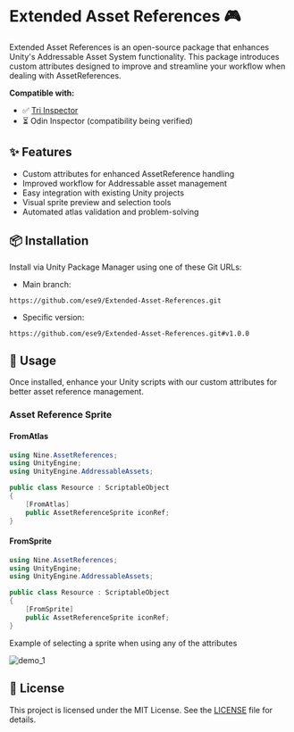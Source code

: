 # Extended Asset References 🎮

Extended Asset References is an open-source package that enhances Unity's Addressable Asset System functionality. This package introduces custom attributes designed to improve and streamline your workflow when dealing with AssetReferences.

**Compatible with:**
- ✅ [Tri Inspector](https://github.com/codewriter-packages/Tri-Inspector)
- ⏳ Odin Inspector (compatibility being verified)

## ✨ Features

- Custom attributes for enhanced AssetReference handling
- Improved workflow for Addressable asset management
- Easy integration with existing Unity projects
- Visual sprite preview and selection tools
- Automated atlas validation and problem-solving

## 📦 Installation

Install via Unity Package Manager using one of these Git URLs:

- Main branch:
```
https://github.com/ese9/Extended-Asset-References.git
```

- Specific version:
```
https://github.com/ese9/Extended-Asset-References.git#v1.0.0
```

## 🚀 Usage

Once installed, enhance your Unity scripts with our custom attributes for better asset reference management.

### Asset Reference Sprite

#### FromAtlas
```csharp
using Nine.AssetReferences;
using UnityEngine;
using UnityEngine.AddressableAssets;

public class Resource : ScriptableObject
{
    [FromAtlas]
    public AssetReferenceSprite iconRef;
}
```

#### FromSprite
```csharp
using Nine.AssetReferences;
using UnityEngine;
using UnityEngine.AddressableAssets;

public class Resource : ScriptableObject
{
    [FromSprite]
    public AssetReferenceSprite iconRef;
}
```

Example of selecting a sprite when using any of the attributes

![demo_1](https://github.com/user-attachments/assets/be50a362-9196-4184-81ed-0350ee5086c7)

## 📄 License

This project is licensed under the MIT License. See the [LICENSE](https://github.com/ese9/Extended-Asset-References/blob/main/LICENSE.md) file for details.
